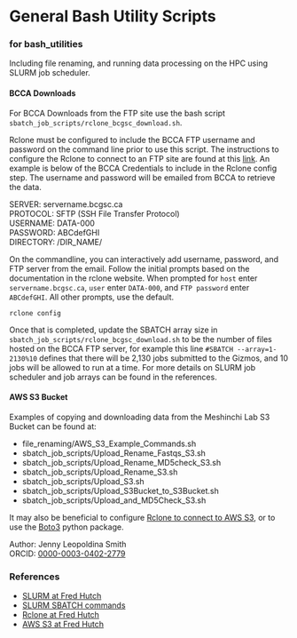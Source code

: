 # General Bash Utility Scripts 
### for bash_utilities
Including file renaming, and running data processing on the HPC using SLURM job scheduler. 


#### BCCA Downloads

For BCCA Downloads from the FTP site use the bash script `sbatch_job_scripts/rclone_bcgsc_download.sh`. 

Rclone must be configured to include the BCCA FTP username and password on the command line prior to use this script. The instructions to configure the Rclone to connect to an FTP site are found at this [link](https://rclone.org/ftp/). An example is below of the BCCA Credentials to include in the Rclone config step. The username and password will be emailed from BCCA to retrieve the data. 

SERVER: servername.bcgsc.ca<br>
PROTOCOL: SFTP (SSH File Transfer Protocol)<br>
USERNAME: DATA-000<br>
PASSWORD: ABCdefGHI<br>
DIRECTORY: /DIR_NAME/<br>

On the commandline, you can interactively add username, password, and FTP server from the email.  Follow the initial prompts based on the documentation in the rclone website. When prompted for `host` enter `servername.bcgsc.ca`, `user` enter `DATA-000`, and `FTP password` enter `ABCdefGHI`. All other prompts, use the default. 

```
rclone config
```

Once that is completed, update the SBATCH array size in `sbatch_job_scripts/rclone_bcgsc_download.sh` to be the number of files hosted on the BCCA FTP server, for example this line `#SBATCH --array=1-2130%10` defines that there will be 2,130 jobs submitted to the Gizmos, and 10 jobs will be allowed to run at a time. For more details on SLURM job scheduler and job arrays can be found in the references.


#### AWS S3 Bucket 

Examples of copying and downloading data from the Meshinchi Lab S3 Bucket can be found at: 
* file_renaming/AWS_S3_Example_Commands.sh
* sbatch_job_scripts/Upload_Rename_Fastqs_S3.sh
* sbatch_job_scripts/Upload_Rename_MD5check_S3.sh
* sbatch_job_scripts/Upload_Rename_S3.sh
* sbatch_job_scripts/Upload_S3.sh
* sbatch_job_scripts/Upload_S3Bucket_to_S3Bucket.sh
* sbatch_job_scripts/Upload_and_MD5Check_S3.sh

It may also be beneficial to configure [Rclone to connect to AWS S3](https://rclone.org/s3/), or to use the [Boto3](https://aws.amazon.com/sdk-for-python/) python package. 


Author: Jenny Leopoldina Smith<br>
ORCID: [0000-0003-0402-2779](https://orcid.org/0000-0003-0402-2779)
<br>

### References

* [SLURM at Fred Hutch](https://sciwiki.fredhutch.org/scicomputing/compute_jobs/)
* [SLURM SBATCH commands](https://slurm.schedmd.com/sbatch.html)
* [Rclone at Fred Hutch](https://sciwiki.fredhutch.org/compdemos/Economy-storage/#rclone)
* [AWS S3 at Fred Hutch](https://sciwiki.fredhutch.org/compdemos/Economy-storage/#amazon-web-services-s3-compatibility-layer)

